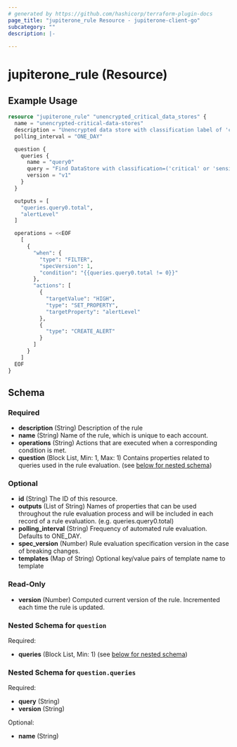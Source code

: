 ```yaml
---
# generated by https://github.com/hashicorp/terraform-plugin-docs
page_title: "jupiterone_rule Resource - jupiterone-client-go"
subcategory: ""
description: |-
  
---
```


# jupiterone_rule (Resource)



## Example Usage

```terraform
resource "jupiterone_rule" "unencrypted_critical_data_stores" {
  name = "unencrypted-critical-data-stores"
  description = "Unencrypted data store with classification label of 'critical' or 'sensitive' or 'confidential' or 'restricted'"
  polling_interval = "ONE_DAY"

  question {
    queries {
      name = "query0"
      query = "Find DataStore with classification=('critical' or 'sensitive' or 'confidential' or 'restricted') and encrypted!=true"
      version = "v1"
    }
  }

  outputs = [
    "queries.query0.total",
    "alertLevel"
  ]

  operations = <<EOF
    [
      {
        "when": {
          "type": "FILTER",
          "specVersion": 1,
          "condition": "{{queries.query0.total != 0}}"
        },
        "actions": [
          {
            "targetValue": "HIGH",
            "type": "SET_PROPERTY",
            "targetProperty": "alertLevel"
          },
          {
            "type": "CREATE_ALERT"
          }
        ]
      }
    ]
  EOF
}
```

<!-- schema generated by tfplugindocs -->
## Schema

### Required

- **description** (String) Description of the rule
- **name** (String) Name of the rule, which is unique to each account.
- **operations** (String) Actions that are executed when a corresponding condition is met.
- **question** (Block List, Min: 1, Max: 1) Contains properties related to queries used in the rule evaluation. (see [below for nested schema](#nestedblock--question))

### Optional

- **id** (String) The ID of this resource.
- **outputs** (List of String) Names of properties that can be used throughout the rule evaluation process and will be included in each record of a rule evaluation. (e.g. queries.query0.total)
- **polling_interval** (String) Frequency of automated rule evaluation. Defaults to ONE_DAY.
- **spec_version** (Number) Rule evaluation specification version in the case of breaking changes.
- **templates** (Map of String) Optional key/value pairs of template name to template

### Read-Only

- **version** (Number) Computed current version of the rule. Incremented each time the rule is updated.

<a id="nestedblock--question"></a>
### Nested Schema for `question`

Required:

- **queries** (Block List, Min: 1) (see [below for nested schema](#nestedblock--question--queries))

<a id="nestedblock--question--queries"></a>
### Nested Schema for `question.queries`

Required:

- **query** (String)
- **version** (String)

Optional:

- **name** (String)



